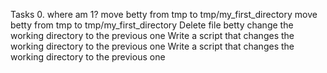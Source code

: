 Tasks 0. where am 1?
move betty from tmp to tmp/my_first_directory
move betty from tmp to tmp/my_first_directory
Delete file betty
change the working directory to the previous one
Write a script that changes the working directory to the previous one
Write a script that changes the working directory to the previous one
